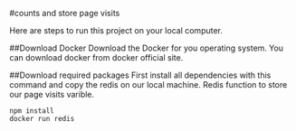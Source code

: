 #counts and store page visits

Here are steps to run this project on your local computer.

##Download Docker
Download the Docker for you operating system. You can download docker from docker official site.

##Download required packages
First install all dependencies with this command and copy the redis on our local machine. Redis function to store our page visits varible.
```
npm install
docker run redis
```